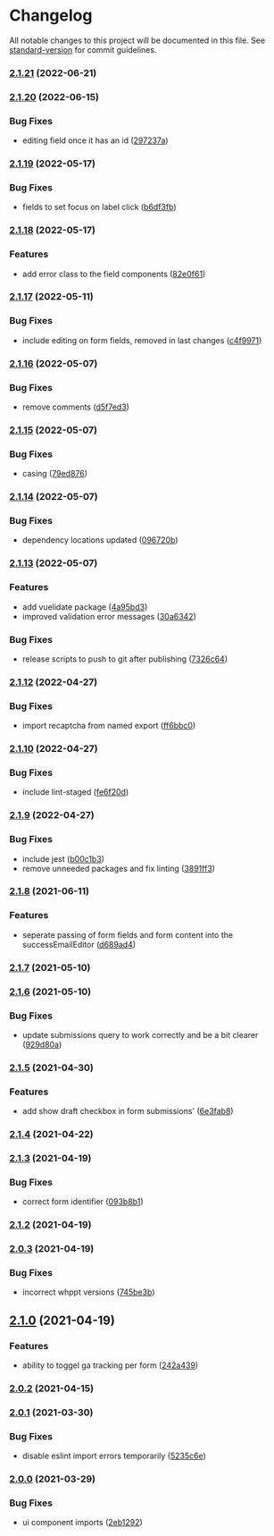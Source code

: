 # Changelog

All notable changes to this project will be documented in this file. See [standard-version](https://github.com/conventional-changelog/standard-version) for commit guidelines.

### [2.1.21](https://github.com/whpptjs/form-builder/compare/v2.1.20...v2.1.21) (2022-06-21)

### [2.1.20](https://github.com/whpptjs/form-builder/compare/v2.1.19...v2.1.20) (2022-06-15)


### Bug Fixes

* editing field once it has an id ([297237a](https://github.com/whpptjs/form-builder/commit/297237a7bcc8f1bdc07b8c7d67f13605c31b873d))

### [2.1.19](https://github.com/whpptjs/form-builder/compare/v2.1.18...v2.1.19) (2022-05-17)


### Bug Fixes

* fields to set focus on label click ([b6df3fb](https://github.com/whpptjs/form-builder/commit/b6df3fb6642c70845406446d370e46e1b66f70be))

### [2.1.18](https://github.com/whpptjs/form-builder/compare/v2.1.17...v2.1.18) (2022-05-17)


### Features

* add error class to the field components ([82e0f61](https://github.com/whpptjs/form-builder/commit/82e0f614add74117b0d6518ec61b869a60270a83))

### [2.1.17](https://github.com/whpptjs/form-builder/compare/v2.1.16...v2.1.17) (2022-05-11)


### Bug Fixes

* include editing on form fields, removed in last changes ([c4f9971](https://github.com/whpptjs/form-builder/commit/c4f997182d19b1f4f50c3bb2f936eaeaefff6205))

### [2.1.16](https://github.com/whpptjs/form-builder/compare/v2.1.15...v2.1.16) (2022-05-07)


### Bug Fixes

* remove comments ([d5f7ed3](https://github.com/whpptjs/form-builder/commit/d5f7ed351c1ac5e11e0f60a5d42b65ce08797fac))

### [2.1.15](https://github.com/whpptjs/form-builder/compare/v2.1.14...v2.1.15) (2022-05-07)


### Bug Fixes

* casing ([79ed876](https://github.com/whpptjs/form-builder/commit/79ed876d56dbb337ee60cb84faced00131a5519c))

### [2.1.14](https://github.com/whpptjs/form-builder/compare/v2.1.13...v2.1.14) (2022-05-07)


### Bug Fixes

* dependency locations updated ([096720b](https://github.com/whpptjs/form-builder/commit/096720ba02feb67e9e2c11dee4133257cb44cca2))

### [2.1.13](https://github.com/whpptjs/form-builder/compare/v2.1.12...v2.1.13) (2022-05-07)


### Features

* add vuelidate package ([4a95bd3](https://github.com/whpptjs/form-builder/commit/4a95bd361b3a7a2c9e2f4d996a0092c2dcda4834))
* improved validation error messages ([30a6342](https://github.com/whpptjs/form-builder/commit/30a6342d1ec46006ff912fc14243a1f6693818a5))


### Bug Fixes

* release scripts to push to git after publishing ([7326c64](https://github.com/whpptjs/form-builder/commit/7326c64b28a6e7fa7a9aa12cfa5751e7123997e6))

### [2.1.12](https://github.com/whpptjs/form-builder/compare/v2.1.11...v2.1.12) (2022-04-27)


### Bug Fixes

* import recaptcha from named export ([ff6bbc0](https://github.com/whpptjs/form-builder/commit/ff6bbc02b24e6e5c3395efdeb26b7d3bc06c0e69))

### [2.1.10](https://github.com/whpptjs/form-builder/compare/v2.1.9...v2.1.10) (2022-04-27)


### Bug Fixes

* include lint-staged ([fe6f20d](https://github.com/whpptjs/form-builder/commit/fe6f20dca51bbca84cffb4c4aa419fee7e2c741b))

### [2.1.9](https://github.com/whpptjs/form-builder/compare/v2.1.8...v2.1.9) (2022-04-27)


### Bug Fixes

* include jest ([b00c1b3](https://github.com/whpptjs/form-builder/commit/b00c1b3bc2fc1fafcfd72afcb91812c6f353f468))
* remove unneeded packages and fix linting ([3891ff3](https://github.com/whpptjs/form-builder/commit/3891ff31c1af0ec98680249f458a5122e2810cd7))

### [2.1.8](https://github.com/whpptjs/form-builder/compare/v2.1.7...v2.1.8) (2021-06-11)


### Features

* seperate passing of form fields and form content into the successEmailEditor ([d689ad4](https://github.com/whpptjs/form-builder/commit/d689ad42983b722f689fee33d1668f28ea269721))

### [2.1.7](https://github.com/whpptjs/form-builder/compare/v2.1.6...v2.1.7) (2021-05-10)

### [2.1.6](https://github.com/whpptjs/form-builder/compare/v2.1.5...v2.1.6) (2021-05-10)


### Bug Fixes

* update submissions query to work correctly and be a bit clearer ([929d80a](https://github.com/whpptjs/form-builder/commit/929d80ab98f7b7f14ad3bb173be3a05e7075ed74))

### [2.1.5](https://github.com/whpptjs/form-builder/compare/v2.1.4...v2.1.5) (2021-04-30)


### Features

* add show draft checkbox in form submissions' ([6e3fab8](https://github.com/whpptjs/form-builder/commit/6e3fab89da23c6a4f4232d77717d89cddad78ce5))

### [2.1.4](https://github.com/whpptjs/form-builder/compare/v2.1.3...v2.1.4) (2021-04-22)

### [2.1.3](https://github.com/whpptjs/form-builder/compare/v2.1.2...v2.1.3) (2021-04-19)


### Bug Fixes

* correct form identifier ([093b8b1](https://github.com/whpptjs/form-builder/commit/093b8b12c64667a23d05aae08d4647770c17ffa4))

### [2.1.2](https://github.com/whpptjs/form-builder/compare/v2.1.1...v2.1.2) (2021-04-19)

### [2.0.3](https://github.com/whpptjs/form-builder/compare/v2.1.0...v2.0.3) (2021-04-19)


### Bug Fixes

* incorrect whppt versions ([745be3b](https://github.com/whpptjs/form-builder/commit/745be3b0c99fa91b90436b52e6423859b0b4ad60))

## [2.1.0](https://github.com/whpptjs/form-builder/compare/v2.0.2...v2.1.0) (2021-04-19)


### Features

* ability to toggel ga tracking per form ([242a439](https://github.com/whpptjs/form-builder/commit/242a439fd4ec9e670253b39d273ff1986bfc9c79))

### [2.0.2](https://github.com/whpptjs/form-builder/compare/v2.0.1...v2.0.2) (2021-04-15)

### [2.0.1](https://github.com/whpptjs/form-builder/compare/v2.0.0...v2.0.1) (2021-03-30)


### Bug Fixes

* disable eslint import errors temporarily ([5235c6e](https://github.com/whpptjs/form-builder/commit/5235c6e6da5726047e6d8bb6291e228b11755045))

### [2.0.0](https://github.com/whpptjs/form-builder/compare/v1.1.1...v2.0.0) (2021-03-29)

### Bug Fixes

- ui component imports ([2eb1292](https://github.com/whpptjs/form-builder/commit/2eb12925ecfaf1b25dc0c565452ca96eb212cae9))
